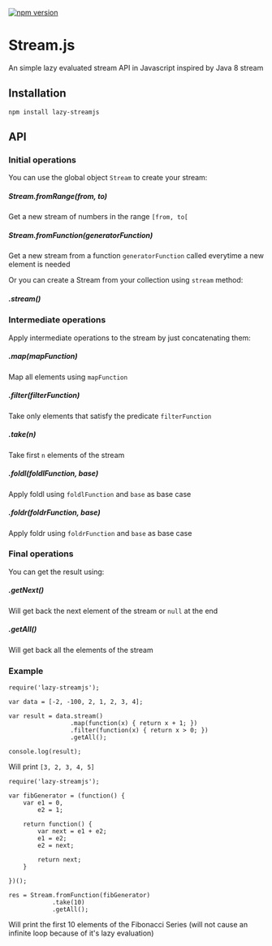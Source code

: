 [![npm version](https://badge.fury.io/js/lazy-streamjs.svg)](http://badge.fury.io/js/lazy-streamjs)
# Stream.js
An simple lazy evaluated stream API in Javascript inspired by Java 8 stream

## Installation
`npm install lazy-streamjs`

## API

### Initial operations

You can use the global object `Stream` to create your stream:
##### Stream.fromRange(from, to)
Get a new stream of numbers in the range `[from, to[`

##### Stream.fromFunction(generatorFunction)
Get a new stream from a function `generatorFunction` called everytime a new element is needed

Or you can create a Stream from your collection using `stream` method:
##### .stream()

### Intermediate operations
Apply intermediate operations to the stream by just concatenating them:

##### .map(mapFunction)
Map all elements using `mapFunction`

##### .filter(filterFunction)
Take only elements that satisfy the predicate `filterFunction`

##### .take(n)
Take first `n` elements of the stream

##### .foldl(foldlFunction, base)
Apply foldl using `foldlFunction` and `base` as base case

##### .foldr(foldrFunction, base)
Apply foldr using `foldrFunction` and `base` as base case

### Final operations

You can get the result using:

##### .getNext()
Will get back the next element of the stream or `null` at the end

##### .getAll()
Will get back all the elements of the stream

### Example
```
require('lazy-streamjs');

var data = [-2, -100, 2, 1, 2, 3, 4];

var result = data.stream()
                 .map(function(x) { return x + 1; })
                 .filter(function(x) { return x > 0; })
                 .getAll();

console.log(result);
```
Will print `[3, 2, 3, 4, 5]`

```
require('lazy-streamjs');

var fibGenerator = (function() {
	var e1 = 0,
		e2 = 1;

	return function() {
		var next = e1 + e2;
		e1 = e2;
		e2 = next;

		return next;
	}

})();

res = Stream.fromFunction(fibGenerator)
			.take(10)
			.getAll();
```
Will print the first 10 elements of the Fibonacci Series (will not cause an infinite loop because of it's lazy evaluation)

